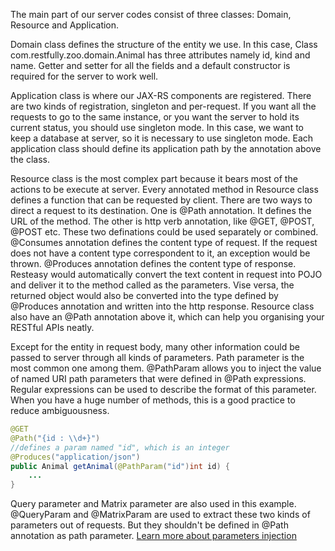 The main part of our server codes consist of three classes: Domain, Resource and Application.


Domain class defines the structure of the entity we use. In this case, Class com.restfully.zoo.domain.Animal has three attributes namely id, kind and name. Getter and setter for all the fields and a default constructor is required for the server to work well.


Application class is where our JAX-RS components are registered. There are two kinds of registration, singleton and per-request. If you want all the requests to go to the same instance, or you want the server to hold its current status, you should use singleton mode. In this case, we want to keep a database at server, so it is necessary to use singleton mode. Each application class should define its application path by the annotation above the class.


Resource class is the most complex part because it bears most of the actions to be execute at server. Every annotated method in Resource class defines a function that can be requested by client. There are two ways to direct a request to its destination. One is @Path annotation. It defines the URL of the method. The other is http verb annotation, like @GET, @POST, @POST etc. These two definations could be used separately or combined.  @Consumes annotation defines the content type of request. If the request does not have a content type correspondent to it, an exception would be thrown. @Produces annotation defines the content type of response. Resteasy would automatically convert the text content in request into POJO and deliver it to the method called as the parameters. Vise versa, the returned object would also be converted into the type defined by @Produces annotation and written into the http response. Resource class also have an @Path annotation above it, which can help you organising your RESTful APIs neatly.


Except for the entity in request body, many other information could be passed to server through all kinds of parameters. Path parameter is the most common one among them. @PathParam allows you to inject the value of named URI path parameters that were defined in @Path expressions. Regular expressions can be used to describe the format of this parameter. When you have a huge number of methods, this is a good practice to reduce ambiguousness.
```java
@GET
@Path("{id : \\d+}")
//defines a param named "id", which is an integer
@Produces("application/json")
public Animal getAnimal(@PathParam("id")int id) {
	...
}
```
Query parameter and Matrix parameter are also used in this example. @QueryParam and @MatrixParam are used to extract these two kinds of parameters out of requests. But they shouldn't be defined in @Path annotation as path parameter. [Learn more about parameters injection](http://docs.jboss.org/resteasy/docs/3.1.4.Final/userguide/html_single/index.html#_PathParam)
